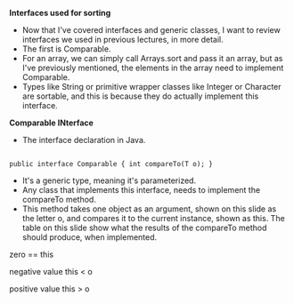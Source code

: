 **Interfaces used for sorting**
- Now that I've covered interfaces and generic classes, I want to review interfaces we used in previous lectures, in more detail. 
- The first is Comparable. 
- For an array, we can simply call Arrays.sort and pass it an array, but as I've previously mentioned, the elements in the array need to implement Comparable.
- Types like String or primitive wrapper classes like Integer or Character are sortable, and this is because they do actually implement this interface.

**Comparable INterface**
- The interface declaration in Java.

<code>
public interface Comparable<T> { int compareTo(T o); }
</code>

- It's a generic type, meaning it's parameterized. 
- Any class that implements this interface, needs to implement the compareTo method. 
- This method takes one object as an argument, shown on this slide as the letter o, and compares it to the current instance, shown as this.
  The table on this slide show what the results of the compareTo method should produce, when implemented.

zero == this

negative value this < o 

positive value this > o


